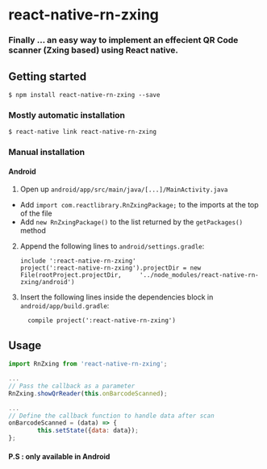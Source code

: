 
# react-native-rn-zxing

### Finally ... an easy way to implement an effecient QR Code scanner (Zxing based) using React native.

## Getting started

`$ npm install react-native-rn-zxing --save`

### Mostly automatic installation

`$ react-native link react-native-rn-zxing`

### Manual installation


#### Android

1. Open up `android/app/src/main/java/[...]/MainActivity.java`
  - Add `import com.reactlibrary.RnZxingPackage;` to the imports at the top of the file
  - Add `new RnZxingPackage()` to the list returned by the `getPackages()` method
2. Append the following lines to `android/settings.gradle`:
  	```
  	include ':react-native-rn-zxing'
  	project(':react-native-rn-zxing').projectDir = new File(rootProject.projectDir, 	'../node_modules/react-native-rn-zxing/android')
  	```
3. Insert the following lines inside the dependencies block in `android/app/build.gradle`:
  	```
      compile project(':react-native-rn-zxing')
  	```


## Usage
```javascript
import RnZxing from 'react-native-rn-zxing';

...
// Pass the callback as a parameter
RnZxing.showQrReader(this.onBarcodeScanned);

...
// Define the callback function to handle data after scan
onBarcodeScanned = (data) => {
        this.setState({data: data});
};

```

#### P.S : only available in Android 

